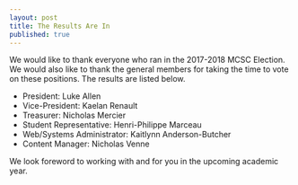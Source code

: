 ```yaml
---
layout: post
title: The Results Are In
published: true
---
```

We would like to thank everyone who ran in the 2017-2018 MCSC Election. We would also like to thank the general members for taking the time to vote on these positions. The results are listed below.  

- President: Luke Allen
- Vice-President: Kaelan Renault
- Treasurer: Nicholas Mercier
- Student Representative: Henri-Philippe Marceau
- Web/Systems Administrator: Kaitlynn Anderson-Butcher
- Content Manager: Nicholas Venne  

We look foreword to working with and for you in the upcoming academic year.
